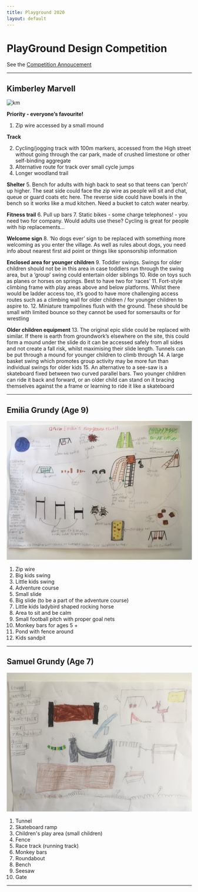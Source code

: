 ```yaml
---
title: Playground 2020
layout: default
---
```


# PlayGround Design Competition

See the [Competition Annoucement](/home/announcements/playground-design-competition)


----

## Kimberley Marvell

![km](kimerley-marvell.jpg)

**Priority - everyone’s favourite!**

1. Zip wire accessed by a small mound 

**Track**

2. Cycling/jogging track with 100m markers, accessed from the High street without going through the car park, made of crushed limestone or other self-binding aggregate
3. Alternative route for track over small cycle jumps
4. Longer woodland trail 

**Shelter**
5. Bench for adults with high back to seat so that teens can ‘perch’ up higher. The seat side could face the zip wire as people will sit and chat, queue or guard coats etc here. The reverse side could have bowls in the bench so it works like a mud kitchen. Need a bucket to catch water nearby.

**Fitness trail**
6. Pull up bars 
7. Static bikes - some charge telephones! - you need two for company. Would adults use these? Cycling is great for people with hip replacements... 

**Welcome sign**
8. ‘No dogs ever’ sign to be replaced with something more welcoming as you enter the village. As well as rules about dogs, you need info about nearest first aid point or things like sponsorship information 

**Enclosed area for younger children**
9. Toddler swings. Swings for older children should not be in this area in case toddlers run through the swing area, but a ‘group’ swing could entertain older siblings 
10. Ride on toys such as planes or horses on springs. Best to have two for ‘races’
11. Fort-style climbing frame with play areas above and below platforms. Whilst there would be ladder access too, it’s good to have more challenging access routes such as a climbing wall for older children / for younger children to aspire to. 
12. Miniature trampolines flush with the ground. These should be small with limited bounce so they cannot be used for somersaults or for wrestling

**Older children equipment**
13. The original epic slide could be replaced with similar. If there is earth from groundwork’s elsewhere on the site, this could form a mound under the slide do it can be accessed safely from all sides and not create a fall risk, whilst maximising their slide length. Tunnels can be put through a mound for younger children to climb through 
14. A large basket swing which promotes group activity may be more fun than individual swings for older kids 
15. An alternative to a see-saw is a skateboard fixed between two curved parallel bars. Two younger children can ride it back and forward, or an older child can stand on it bracing themselves against the a frame or learning to ride it like a skateboard 





----

## Emilia Grundy (Age 9)

![eg](emilia-grundy.jpg)


1. Zip wire
1. Big kids swing
1. Little kids swing
1. Adventure course
1. Small slide
1. Big slide (to be a part of the adventure course)
1. Little kids ladybird shaped rocking horse 
1. Area to sit and be calm 
1. Small football pitch with proper goal nets 
1. Monkey bars for ages 5 + 
1. Pond with fence around
1. Kids sandpit

----

## Samuel Grundy (Age 7)

![sg](samuel-grundy.jpg)

1. Tunnel 
1. Skateboard ramp 
1. Children's play area (small children)
1. Fence 
1. Race track (running track)
1. Monkey bars
1. Roundabout 
1. Bench 
1. Seesaw
1. Gate


----
